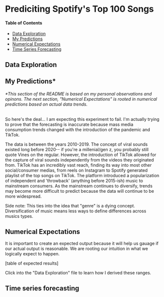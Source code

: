 # Prediciting Spotify's Top 100 Songs

#### Table of Contents
* [Data Exploration](#explore)
* [My Predictions](#predict)
* [Numerical Expectations](#expect)
* [Time Series Forecasting](#forecast)

## Data Exploration <a class="anchor" id="explore"></a>

## My Predictions* <a class="anchor" id="predict"></a>
###### *This section of the README is based on my personal observations and opinons. The next section, "Numerical Expectations" is rooted in numerical predictions based on actual data trends. 

So here's the deal... I am expecting this experiment to fail. I'm actually trying to prove that the forecasting is inaccurate because mass media consumption trends changed with the introduction of the pandemic and TikTok. 

The data is between the years 2010-2019. The concept of viral sounds existed long before 2020-- if you're a millenial/gen z, you probably still quote Vines on the regular. However, the introduction of TikTok allowed for the capture of viral sounds independently from the videos they originated from. TikTok has an incredibly vast reach, finding its way into most other social/consumer medias, from reels on Instagram to Spotify generated playlist of the top songs on TikTok. The platform introduced a popularization of independent and 'throwback' (anything before 2015-ish) music to mainstream consumers. As the mainstream continues to diversify, trends may become more difficult to predict because the data will continue to be more widespread.

Side note: This ties into the idea that "genre" is a dying concept. Diversification of music means less ways to define differences across musics types. 

## Numerical Expectations <a class="anchor" id="expect"></a>
It is important to create an expected output because it will help us gauage if our actual output is reasonable. We are rooting our intuition in what we logically expect to happen. 

[table of expected results]

Click into the "Data Exploration" file to learn how I derived these ranges. 

## Time series forecasting <a class="anchor" id="forecast"></a>
